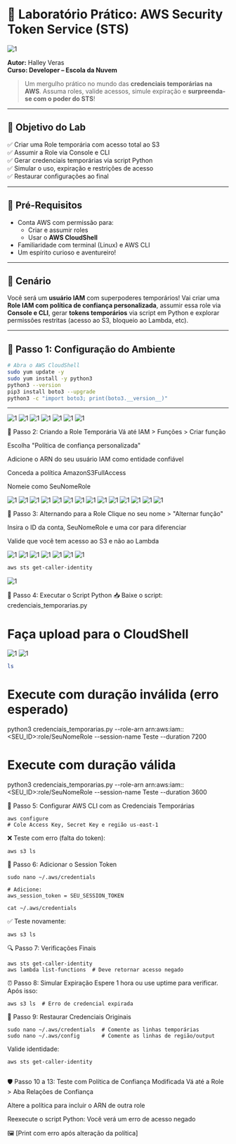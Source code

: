 # 🔐 Laboratório Prático: AWS Security Token Service (STS)

![1](https://raw.githubusercontent.com/HalleyVeras/aws-STS-lab-developer-EDN/refs/heads/main/arquivos/CREATE%7E1.JPG)

**Autor:** Halley Veras  
**Curso: Developer – Escola da Nuvem** 
> Um mergulho prático no mundo das **credenciais temporárias na AWS**. Assuma roles, valide acessos, simule expiração e **surpreenda-se com o poder do STS**!

---

## 📌 Objetivo do Lab

✅ Criar uma Role temporária com acesso total ao S3  
✅ Assumir a Role via Console e CLI  
✅ Gerar credenciais temporárias via script Python  
✅ Simular o uso, expiração e restrições de acesso  
✅ Restaurar configurações ao final

---

## 🚀 Pré-Requisitos

- Conta AWS com permissão para:
  - Criar e assumir roles
  - Usar o **AWS CloudShell**
- Familiaridade com terminal (Linux) e AWS CLI
- Um espírito curioso e aventureiro!

---

## 🧠 Cenário

Você será um **usuário IAM** com superpoderes temporários! Vai criar uma **Role IAM com política de confiança personalizada**, assumir essa role via **Console e CLI**, gerar **tokens temporários** via script em Python e explorar permissões restritas (acesso ao S3, bloqueio ao Lambda, etc).

---

## 🔧 Passo 1: Configuração do Ambiente

```bash
# Abra o AWS CloudShell
sudo yum update -y
sudo yum install -y python3
python3 --version
pip3 install boto3 --upgrade
python3 -c "import boto3; print(boto3.__version__)"
```
---

![1](https://raw.githubusercontent.com/HalleyVeras/aws-STS-lab-developer-EDN/refs/heads/main/arquivos/2025-06-26_15-12.png)
![1](https://raw.githubusercontent.com/HalleyVeras/aws-STS-lab-developer-EDN/refs/heads/main/arquivos/2025-06-26_15-15.png)
![1](https://raw.githubusercontent.com/HalleyVeras/aws-STS-lab-developer-EDN/refs/heads/main/arquivos/2025-06-26_15-15_1.png)
![1](https://raw.githubusercontent.com/HalleyVeras/aws-STS-lab-developer-EDN/refs/heads/main/arquivos/2025-06-26_15-16.png)
![1](https://raw.githubusercontent.com/HalleyVeras/aws-STS-lab-developer-EDN/refs/heads/main/arquivos/2025-06-26_15-16_1.png)
![1](https://raw.githubusercontent.com/HalleyVeras/aws-STS-lab-developer-EDN/refs/heads/main/arquivos/2025-06-26_15-17.png)
![1](https://raw.githubusercontent.com/HalleyVeras/aws-STS-lab-developer-EDN/refs/heads/main/arquivos/2025-06-26_15-19.png)

🔐 Passo 2: Criando a Role Temporária
Vá até IAM > Funções > Criar função

Escolha "Política de confiança personalizada"

Adicione o ARN do seu usuário IAM como entidade confiável

Conceda a política AmazonS3FullAccess

Nomeie como SeuNomeRole

![1](https://raw.githubusercontent.com/HalleyVeras/aws-STS-lab-developer-EDN/refs/heads/main/arquivos/2025-06-26_15-20.png)
![1](https://raw.githubusercontent.com/HalleyVeras/aws-STS-lab-developer-EDN/refs/heads/main/arquivos/2025-06-26_15-21.png)
![1](https://raw.githubusercontent.com/HalleyVeras/aws-STS-lab-developer-EDN/refs/heads/main/arquivos/2025-06-26_15-21_1.png)
![1](https://raw.githubusercontent.com/HalleyVeras/aws-STS-lab-developer-EDN/refs/heads/main/arquivos/2025-06-26_15-29.png)
![1](https://raw.githubusercontent.com/HalleyVeras/aws-STS-lab-developer-EDN/refs/heads/main/arquivos/2025-06-26_15-30.png)
![1](https://raw.githubusercontent.com/HalleyVeras/aws-STS-lab-developer-EDN/refs/heads/main/arquivos/2025-06-26_15-32.png)
![1](https://raw.githubusercontent.com/HalleyVeras/aws-STS-lab-developer-EDN/refs/heads/main/arquivos/2025-06-26_15-32_1.png)
![1](https://raw.githubusercontent.com/HalleyVeras/aws-STS-lab-developer-EDN/refs/heads/main/arquivos/2025-06-26_15-33.png)
![1](https://raw.githubusercontent.com/HalleyVeras/aws-STS-lab-developer-EDN/refs/heads/main/arquivos/2025-06-26_15-34.png)
![1](https://raw.githubusercontent.com/HalleyVeras/aws-STS-lab-developer-EDN/refs/heads/main/arquivos/2025-06-26_15-35_1.png)
![1](https://raw.githubusercontent.com/HalleyVeras/aws-STS-lab-developer-EDN/refs/heads/main/arquivos/2025-06-26_15-36.png)
![1](https://raw.githubusercontent.com/HalleyVeras/aws-STS-lab-developer-EDN/refs/heads/main/arquivos/2025-06-26_15-37.png)
![1](https://raw.githubusercontent.com/HalleyVeras/aws-STS-lab-developer-EDN/refs/heads/main/arquivos/2025-06-26_15-37_1.png)
![1](https://raw.githubusercontent.com/HalleyVeras/aws-STS-lab-developer-EDN/refs/heads/main/arquivos/2025-06-26_15-37_2.png)


🔄 Passo 3: Alternando para a Role
Clique no seu nome > "Alternar função"

Insira o ID da conta, SeuNomeRole e uma cor para diferenciar

Valide que você tem acesso ao S3 e não ao Lambda

![1](https://raw.githubusercontent.com/HalleyVeras/aws-STS-lab-developer-EDN/refs/heads/main/arquivos/2025-06-26_15-39.png)
![1](https://raw.githubusercontent.com/HalleyVeras/aws-STS-lab-developer-EDN/refs/heads/main/arquivos/2025-06-26_15-42.png)
![1](https://raw.githubusercontent.com/HalleyVeras/aws-STS-lab-developer-EDN/refs/heads/main/arquivos/2025-06-26_15-44.png)
![1](https://raw.githubusercontent.com/HalleyVeras/aws-STS-lab-developer-EDN/refs/heads/main/arquivos/2025-06-26_15-44_1.png)
![1](https://raw.githubusercontent.com/HalleyVeras/aws-STS-lab-developer-EDN/refs/heads/main/arquivos/2025-06-26_15-45.png)
![1](https://raw.githubusercontent.com/HalleyVeras/aws-STS-lab-developer-EDN/refs/heads/main/arquivos/2025-06-26_15-47.png)
![1](https://raw.githubusercontent.com/HalleyVeras/aws-STS-lab-developer-EDN/refs/heads/main/arquivos/2025-06-26_15-37_2.png)

```bash
aws sts get-caller-identity
```
![1](https://raw.githubusercontent.com/HalleyVeras/aws-STS-lab-developer-EDN/refs/heads/main/arquivos/2025-06-26_16-26.png)

🐍 Passo 4: Executar o Script Python
📥 Baixe o script: credenciais_temporarias.py

# Faça upload para o CloudShell
![1](https://raw.githubusercontent.com/HalleyVeras/aws-STS-lab-developer-EDN/refs/heads/main/arquivos/2025-06-26_16-31.png)
![1](https://raw.githubusercontent.com/HalleyVeras/aws-STS-lab-developer-EDN/refs/heads/main/arquivos/2025-06-26_16-31_1.png)


```bash
ls
```
# Execute com duração inválida (erro esperado)
python3 credenciais_temporarias.py --role-arn arn:aws:iam::<SEU_ID>:role/SeuNomeRole --session-name Teste --duration 7200

# Execute com duração válida
python3 credenciais_temporarias.py --role-arn arn:aws:iam::<SEU_ID>:role/SeuNomeRole --session-name Teste --duration 3600


🔐 Passo 5: Configurar AWS CLI com as Credenciais Temporárias
```
aws configure
# Cole Access Key, Secret Key e região us-east-1
```
❌ Teste com erro (falta do token):
```
aws s3 ls
```

🔑 Passo 6: Adicionar o Session Token
```
sudo nano ~/.aws/credentials

# Adicione:
aws_session_token = SEU_SESSION_TOKEN

cat ~/.aws/credentials
```

✅ Teste novamente:
```
aws s3 ls
```
🔍 Passo 7: Verificações Finais
```
aws sts get-caller-identity
aws lambda list-functions  # Deve retornar acesso negado
```

⏰ Passo 8: Simular Expiração
Espere 1 hora ou use uptime para verificar. Após isso:

```
aws s3 ls  # Erro de credencial expirada
```

🧼 Passo 9: Restaurar Credenciais Originais

```
sudo nano ~/.aws/credentials  # Comente as linhas temporárias
sudo nano ~/.aws/config       # Comente as linhas de região/output

```
Valide identidade:


```
aws sts get-caller-identity


```


🛡️ Passo 10 a 13: Teste com Política de Confiança Modificada
Vá até a Role > Aba Relações de Confiança

Altere a política para incluir o ARN de outra role

Reexecute o script Python: Você verá um erro de acesso negado

🖼️ [Print com erro após alteração da política]




